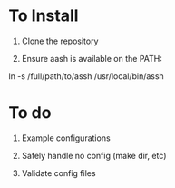 To Install
==========

1. Clone the repository

2. Ensure aash is available on the PATH:

  ln -s /full/path/to/assh /usr/local/bin/assh


To do
=====

1. Example configurations

2. Safely handle no config (make dir, etc)

3. Validate config files